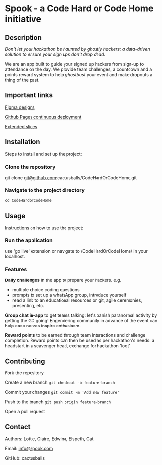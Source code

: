 # Spook - a Code Hard or Code Home initiative

## Description

*Don't let your hackathon be haunted by ghostly hackers: a data-driven solution to ensure your sign ups don't drop dead.*

We are an app built to guide your signed up hackers from sign-up to attendance on the day. We provide team challenges, a countdown and a points reward system to help *ghostbust* your event and make dropouts a thing of the past.

## Important links

[Figma designs](https://www.figma.com/design/kmivdrAeo9ep8K6o0MJ1ka/Spook-Wireframes?node-id=1-2)

[Github Pages continuous deployment](https://cactusballs.github.io/CodeHardOrCodeHome/index.html)

[Extended slides](./Spooky%20slides-%20extended%20deck.pdf)

## Installation

Steps to install and set up the project:

### Clone the repository
git clone git@github.com:cactusballs/CodeHardOrCodeHome.git

 ### Navigate to the project directory

`cd CodeHardorCodeHome`

## Usage

Instructions on how to use the project:

### Run the application

use 'go live' extension or navigate to /CodeHardOrCodeHome/ in your localhost.

### Features

**Daily challenges** in the app to prepare your hackers. e.g.
* multiple choice coding questions
* prompts to set up a whatsApp group, introduce yourself
* read a link to an educational resources on git, agile ceremonies, presenting, etc.

**Group chat in-app** to get teams talking: let's banish paranormal activity by getting the GC going! Engendering community in advance of the event can help ease nerves inspire enthusiasm.

**Reward points** to be earned through team interactions and challenge completion. Reward points can then be used as per hackathon's needs: a headstart in a scavenger head, exchange for hackathon 'loot'.


## Contributing

Fork the repository

Create a new branch `git checkout -b feature-branch`

Commit your changes `git commit -m 'Add new feature'`

Push to the branch `git push origin feature-branch`

Open a pull request



## Contact

Authors: Lottie, Claire, Edwina, Elspeth, Cat

Email: info@spook.com

GitHub: cactusballs
